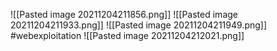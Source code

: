 ![[Pasted image 20211204211856.png]]
![[Pasted image 20211204211933.png]]
![[Pasted image 20211204211949.png]]
#webexploitation 
![[Pasted image 20211204212021.png]]